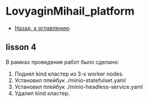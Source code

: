 # LovyaginMihail_platform

- [Назад, к оглавлению](../README.md)

## lisson 4
В рамках проведения работ было сделано: 
1. Поднял kind кластер из 3-х worker nodes. 
2. Установил плейбук ./minio-statefulset.yaml
3. Установил плейбук ./minio-headless-service.yaml
4. Удалил kind кластер. 





